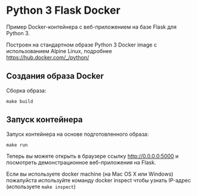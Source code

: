 # Python 3 Flask Docker

Пример Docker-контейнера c веб-приложением на базе Flask для Python 3.

Построен на стандартном образе Python 3 Docker image с использованием Alpine Linux, подробнее https://hub.docker.com/_/python/

## Создания образа Docker

Сборка образа:

`make build`

## Запуск контейнера

Запуск контейнера на основе подготовленного образа:

`make run`

Теперь вы можете открыть в браузере ссылку http://0.0.0.0:5000 и посмотреть демонстрационное веб-приложения на Flask.

Если вы используете docker machine (на Mac OS X или Windows) пожалуйста используйте команду docker inspect чтобы узнать IP-адрес (используете `make inspect`)